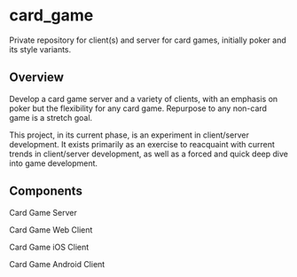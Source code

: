 card_game
=========

Private repository for client(s) and server for card games, initially poker and its style variants.

Overview
--------

Develop a card game server and a variety of clients, with an emphasis on poker but the flexibility for any card game. Repurpose to any non-card game is a stretch goal.

This project, in its current phase, is an experiment in client/server development. It exists primarily as an exercise to reacquaint with current trends in client/server development, as well as a forced and quick deep dive into game development.

Components
----------

Card Game Server

Card Game Web Client

Card Game iOS Client

Card Game Android Client
